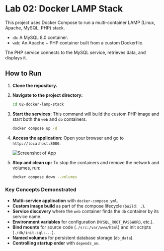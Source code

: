# Lab 02: Docker LAMP Stack

This project uses Docker Compose to run a multi-container LAMP (Linux, Apache, MySQL, PHP) stack.

*   `db`: A MySQL 8.0 container.
*   `web`: An Apache + PHP container built from a custom Dockerfile.

The PHP service connects to the MySQL service, retrieves data, and displays it.

## How to Run

1.  **Clone the repository.**

2.  **Navigate to the project directory:**
    ```bash
    cd 02-docker-lamp-stack
    ```

3.  **Start the services:**
    This command will build the custom PHP image and start both the `web` and `db` containers.
    ```bash
    docker compose up -d
    ```

4.  **Access the application:**
    Open your browser and go to `http://localhost:8080`.

    ![Screenshot of App](<your-screenshot-url-here>)

5.  **Stop and clean up:**
    To stop the containers and remove the network and volumes, run:
    ```bash
    docker compose down --volumes
    ```

### Key Concepts Demonstrated

*   **Multi-service application** with `docker-compose.yml`.
*   **Custom image build** as part of the compose lifecycle (`build: .`).
*   **Service discovery** where the `web` container finds the `db` container by its service name.
*   **Environment variables** for configuration (`MYSQL_ROOT_PASSWORD`, etc.).
*   **Bind mounts** for source code (`./src:/var/www/html`) and init scripts (`./db/init.sql:...`).
*   **Named volumes** for persistent database storage (`db_data`).
*   **Controlling startup order** with `depends_on`.
